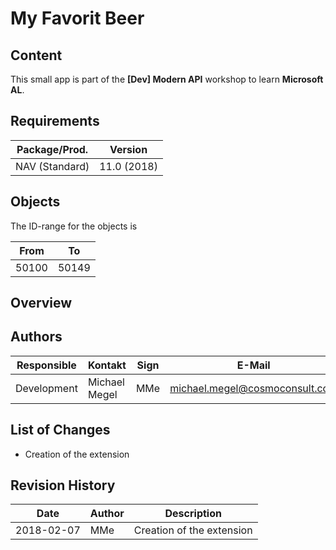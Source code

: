 # My Favorit Beer

## Content

This small app is part of the **[Dev] Modern API** workshop to learn **Microsoft AL**.

## Requirements

| Package/Prod.  | Version      |
| -------------- | ------------ |
| NAV (Standard) | 11.0 (2018)  |

## Objects

The ID-range for the objects is

| From     | To       |
| -------- | -------- |
|    50100 |    50149 |

## Overview

## Authors

| Responsible | Kontakt            | Sign | E-Mail                             |
| ----------- |--------------------|------|------------------------------------|
| Development | Michael Megel      | MMe  | michael.megel@cosmoconsult.com     |

## List of Changes

* Creation of the extension

## Revision History

| Date          | Author        | Description                    |
| ------------- |---------------|--------------------------------|
| 2018-02-07    | MMe           | Creation of the extension      |